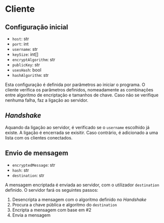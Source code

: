 # Cliente

## Configuração inicial

- `host`: str
- `port`: int
- `username`: str
- `keySize`: int[]
- `encryptAlgorithm`: str
- `publicKey`: str
- `usesHash`: bool
- `hashAlgorithm`: str

Esta configuração é definida por parâmetros ao iniciar o programa. O cliente verifica os parâmetros definidos, nomeadamente as combinações entre algoritmo de encriptação e tamanhos de chave. Caso não se verifique nenhuma falha, faz a ligação ao servidor.

## *Handshake*

Aquando da ligação ao servidor, é verificado se o `username` escolhido já existe. A ligação é encerrada se exisitir. Caso contrário, é adicionado a uma lista com os clientes conectados.

## Envio de mensagem

- `encryptedMessage`: str
- `hash`: str
- `destination`: str

A mensagem encriptada é enviada ao servidor, com o utilizador `destination` definido. O servidor fará os seguintes passos:
1. Desencripta a mensagem com o algoritmo definido no *Handshake*
2. Procura a chave pública e algoritmo do `destination`
3. Encripta a mensagem com base em #2
4. Envia a mensagem
